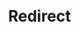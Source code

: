 ﻿---
layout: src/layouts/Redirect.astro
title: Redirect
redirect: https://octopus.com/docs/octopus-rest-api/tentacle.exe-command-line/agent
pubDate:  2023-01-01
navSearch: false
navSitemap: false
navMenu: false
---
